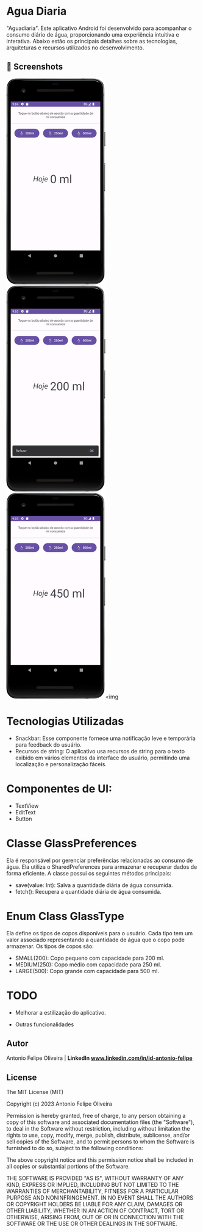 # Agua Diaria
 "Aguadiaria". Este aplicativo Android foi desenvolvido para acompanhar o consumo diário de água, proporcionando uma experiência intuitiva e interativa. Abaixo estão os principais detalhes sobre as tecnologias, arquiteturas e recursos utilizados no desenvolvimento.



## :camera_flash: Screenshots
<!-- You can add more screenshots here if you like -->

<img src="/result/Screenshot_1.png" width="260">&emsp;<img src="/result/Screenshot_2.png" width="260">&emsp;<img src="/result/Screenshot_3.png" width="260"><img 


# Tecnologias Utilizadas

* Snackbar: Esse componente fornece uma notificação leve e temporária para feedback do usuário.
* Recursos de string: O aplicativo usa recursos de string para o texto exibido em vários elementos da interface do usuário, permitindo uma localização e personalização fáceis.

# Componentes de UI:

* TextView
* EditText
* Button
  

# Classe GlassPreferences
Ela é responsável por gerenciar preferências relacionadas ao consumo de água. Ela utiliza o SharedPreferences para armazenar e recuperar dados de forma eficiente. A classe possui os seguintes métodos principais:

* save(value: Int): Salva a quantidade diária de água consumida.
* fetch(): Recupera a quantidade diária de água consumida.
  
  
# Enum Class GlassType
Ela define os tipos de copos disponíveis para o usuário. Cada tipo tem um valor associado representando a quantidade de água que o copo pode armazenar. Os tipos de copos são:

* SMALL(200): Copo pequeno com capacidade para 200 ml.
* MEDIUM(250): Copo médio com capacidade para 250 ml.
* LARGE(500): Copo grande com capacidade para 500 ml.

 

 # TODO

* Melhorar a estilização do aplicativo.
  
* Outras funcionalidades

## Autor

Antonio Felipe Oliveira | **LinkedIn www.linkedin.com/in/id-antonio-felipe**



## License

The MIT License (MIT)

Copyright (c) 2023 Antonio Felipe Oliveira

Permission is hereby granted, free of charge, to any person obtaining a copy of
this software and associated documentation files (the "Software"), to deal in
the Software without restriction, including without limitation the rights to
use, copy, modify, merge, publish, distribute, sublicense, and/or sell copies of
the Software, and to permit persons to whom the Software is furnished to do so,
subject to the following conditions:

The above copyright notice and this permission notice shall be included in all
copies or substantial portions of the Software.

THE SOFTWARE IS PROVIDED "AS IS", WITHOUT WARRANTY OF ANY KIND, EXPRESS OR
IMPLIED, INCLUDING BUT NOT LIMITED TO THE WARRANTIES OF MERCHANTABILITY, FITNESS
FOR A PARTICULAR PURPOSE AND NONINFRINGEMENT. IN NO EVENT SHALL THE AUTHORS OR
COPYRIGHT HOLDERS BE LIABLE FOR ANY CLAIM, DAMAGES OR OTHER LIABILITY, WHETHER
IN AN ACTION OF CONTRACT, TORT OR OTHERWISE, ARISING FROM, OUT OF OR IN
CONNECTION WITH THE SOFTWARE OR THE USE OR OTHER DEALINGS IN THE SOFTWARE.
```
